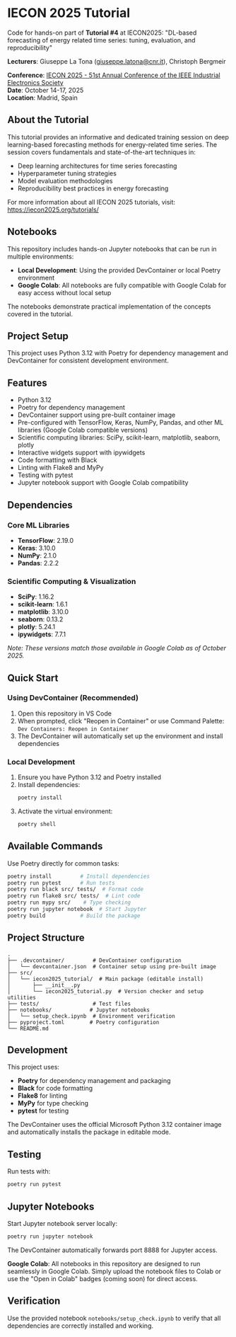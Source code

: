 # IECON 2025 Tutorial

Code for hands-on part of **Tutorial #4** at IECON2025: "DL-based forecasting of energy related time series: tuning, evaluation, and reproducibility"

**Lecturers**: Giuseppe La Tona (giuseppe.latona@cnr.it), Christoph Bergmeir

**Conference**: [IECON 2025 - 51st Annual Conference of the IEEE Industrial Electronics Society](https://iecon2025.org/)  
**Date**: October 14-17, 2025  
**Location**: Madrid, Spain

## About the Tutorial

This tutorial provides an informative and dedicated training session on deep learning-based forecasting methods for energy-related time series. The session covers fundamentals and state-of-the-art techniques in:

- Deep learning architectures for time series forecasting
- Hyperparameter tuning strategies
- Model evaluation methodologies
- Reproducibility best practices in energy forecasting

For more information about all IECON 2025 tutorials, visit: https://iecon2025.org/tutorials/

## Notebooks

This repository includes hands-on Jupyter notebooks that can be run in multiple environments:

- **Local Development**: Using the provided DevContainer or local Poetry environment
- **Google Colab**: All notebooks are fully compatible with Google Colab for easy access without local setup

The notebooks demonstrate practical implementation of the concepts covered in the tutorial.

## Project Setup

This project uses Python 3.12 with Poetry for dependency management and DevContainer for consistent development environment.

## Features

- Python 3.12
- Poetry for dependency management
- DevContainer support using pre-built container image
- Pre-configured with TensorFlow, Keras, NumPy, Pandas, and other ML libraries (Google Colab compatible versions)
- Scientific computing libraries: SciPy, scikit-learn, matplotlib, seaborn, plotly
- Interactive widgets support with ipywidgets
- Code formatting with Black
- Linting with Flake8 and MyPy
- Testing with pytest
- Jupyter notebook support with Google Colab compatibility

## Dependencies

### Core ML Libraries
- **TensorFlow**: 2.19.0
- **Keras**: 3.10.0  
- **NumPy**: 2.1.0
- **Pandas**: 2.2.2

### Scientific Computing & Visualization
- **SciPy**: 1.16.2
- **scikit-learn**: 1.6.1
- **matplotlib**: 3.10.0
- **seaborn**: 0.13.2
- **plotly**: 5.24.1
- **ipywidgets**: 7.7.1

*Note: These versions match those available in Google Colab as of October 2025.*

## Quick Start

### Using DevContainer (Recommended)

1. Open this repository in VS Code
2. When prompted, click "Reopen in Container" or use Command Palette: `Dev Containers: Reopen in Container`
3. The DevContainer will automatically set up the environment and install dependencies

### Local Development

1. Ensure you have Python 3.12 and Poetry installed
2. Install dependencies:
   ```bash
   poetry install
   ```
3. Activate the virtual environment:
   ```bash
   poetry shell
   ```

## Available Commands

Use Poetry directly for common tasks:

```bash
poetry install         # Install dependencies
poetry run pytest      # Run tests
poetry run black src/ tests/  # Format code
poetry run flake8 src/ tests/  # Lint code
poetry run mypy src/    # Type checking
poetry run jupyter notebook  # Start Jupyter
poetry build           # Build the package
```

## Project Structure

```
.
├── .devcontainer/         # DevContainer configuration
│   └── devcontainer.json  # Container setup using pre-built image
├── src/
│   └── iecon2025_tutorial/  # Main package (editable install)
│       ├── __init__.py
│       └── iecon2025_tutorial.py  # Version checker and setup utilities
├── tests/                 # Test files
├── notebooks/            # Jupyter notebooks
│   └── setup_check.ipynb  # Environment verification
├── pyproject.toml        # Poetry configuration
└── README.md
```

## Development

This project uses:

- **Poetry** for dependency management and packaging
- **Black** for code formatting
- **Flake8** for linting
- **MyPy** for type checking
- **pytest** for testing

The DevContainer uses the official Microsoft Python 3.12 container image and automatically installs the package in editable mode.

## Testing

Run tests with:
```bash
poetry run pytest
```

## Jupyter Notebooks

Start Jupyter notebook server locally:
```bash
poetry run jupyter notebook
```

The DevContainer automatically forwards port 8888 for Jupyter access.

**Google Colab**: All notebooks in this repository are designed to run seamlessly in Google Colab. Simply upload the notebook files to Colab or use the "Open in Colab" badges (coming soon) for direct access.

## Verification

Use the provided notebook `notebooks/setup_check.ipynb` to verify that all dependencies are correctly installed and working.
